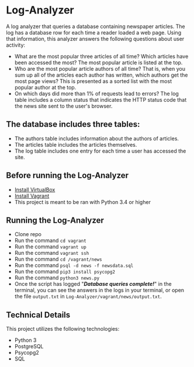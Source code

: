 # Log-Analyzer

A log analyzer that queries a database containing newspaper articles. The log has a database row for each time a reader loaded a web page. Using that information, this analyzer answers the following questions about user activity:

* What are the most popular three articles of all time? Which articles have been accessed the most? The most popular article is listed at the top.
* Who are the most popular article authors of all time? That is, when you sum up all of the articles each author has written, which authors get the most page views? This is presented as a sorted list with the most popular author at the top.
* On which days did more than 1% of requests lead to errors? The log table includes a column status that indicates the HTTP status code that the news site sent to the user's browser.


## The database includes three tables:

* The authors table includes information about the authors of articles.
* The articles table includes the articles themselves.
* The log table includes one entry for each time a user has accessed the site. 

## Before running the Log-Analyzer

* [Install VirtualBox](https://www.virtualbox.org/wiki/Download_Old_Builds_5_1)
* [Install Vagrant](https://www.vagrantup.com/downloads.html)
* This project is meant to be ran with Python 3.4 or higher

## Running the Log-Analyzer

* Clone repo
* Run the command `cd vagrant`
* Run the command `vagrant up`
* Run the command `vagrant ssh`
* Run the command `cd /vagrant/news`
* Run the command `psql -d news -f newsdata.sql`
* Run the command `pip3 install psycopg2`
* Run the command `python3 news.py`
* Once the script has logged "***Database queries complete!***" in the terminal, you can see the answers in the logs in your terminal, or open the file `output.txt` in `Log-Analyzer/vagrant/news/output.txt`.

## Technical Details
This project utilizes the following technologies:

* Python 3
* PostgreSQL
* Psycopg2
* SQL